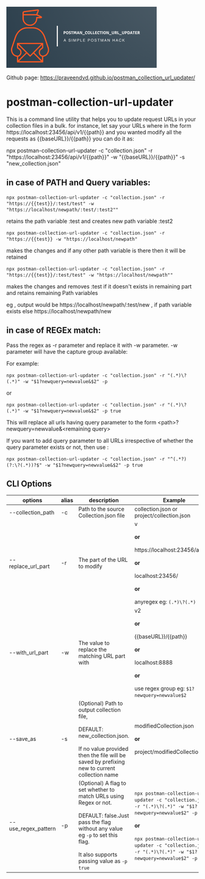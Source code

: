

![logo](https://github.com/praveendvd/postman_collection_url_updater/raw/master/logo/logo.png)

Github page: https://praveendvd.github.io/postman_collection_url_updater/

# postman-collection-url-updater

This is a command line utility that helps you to update request URLs in your collection files in a bulk. for instance, let say your URLs where in the form https://localhost:23456/api/v1/{{path}} and you wanted modify all the requests as {{baseURL}}/{{path}} you can do it as:

npx postman-collection-url-updater -c "collection.json" -r "https://localhost:23456/api/v1/{{path}}" -w "{{baseURL}}/{{path}}" -s "new_collection.json"

## in case of PATH and Query variables:

    npx postman-collection-url-updater -c "collection.json" -r "https://{{test}}/:test/test" -w "https://localhost/newpath/:test/:test2""

retains the path variable :test and creates new path variable :test2

    npx postman-collection-url-updater -c "collection.json" -r "https://{{test}} -w "https://localhost/newpath"

makes the changes and if any other path variable is there then it will be retained

    npx postman-collection-url-updater -c "collection.json" -r "https://{{test}}/:test/test" -w "https://localhost/newpath""

makes the changes and removes :test if it doesn't exists in remaining part and retains remaining Path variables

eg , output would be https://localhost/newpath/:test/new , if path variable exists else https://localhost/newpath/new

## in case of REGEx match:

Pass the regex as -r parameter and replace it with -w parameter. -w parameter will have the capture group available:

For example:

    npx postman-collection-url-updater -c "collection.json" -r "(.*)\?(.*)" -w "$1?newquery=newvalue&$2" -p 

or

    npx postman-collection-url-updater -c "collection.json" -r "(.*)\?(.*)" -w "$1?newquery=newvalue&$2" -p true

This will replace all urls having query parameter to the form  \<path\>?newquery=newvalue&\<remaining query>

If you want to add query parameter to all URLs irrespective of whether the query parameter exists or not, then use :

    npx postman-collection-url-updater -c "collection.json" -r "^(.*?)(?:\?(.*))?$" -w "$1?newquery=newvalue&$2" -p true


## CLI Options

  

| options | alias | description | Example |
|--|--|-- |--|
| --collection_path | -c | Path to the source Collection.json file | collection.json or project/collection.json|
| --replace_url_part| -r | The part of the URL to modify | v<br><br>**or**<br><br>https://localhost:23456/api/v1/<br><br>**or**<br><br>localhost:23456/<br><br>**or**<br><br>anyregex eg: `(.*)\?(.*)`|
| --with_url_part| -w| The value to replace the matching URL part with| v2 <br><br>**or**<br><br> {{baseURL}}/{{path}}<br><br>**or**<br><br>localhost:8888<br><br>**or**<br><br>use regex group eg: `$1?newquery=newvalue$2`|
| --save_as| -s | (Optional) Path to output collection file,<br><br>DEFAULT: new_collection.json.<br><br>If no value provided then the file will be saved by prefixing new to current collection name | modifiedCollection.json<br><br>**or**<br><br>project/modifiedCollection.json|
| --use_regex_pattern| -p | (Optional) A flag to set whether to match URLs using Regex or not. <br><br>DEFAULT: false.Just pass the flag without any value eg `-p` to set this flag. <br><br>It also supports passing value as `-p true` |`npx postman-collection-url-updater -c "collection.json" -r "(.*)\?(.*)" -w "$1?newquery=newvalue$2" -p` <br><br>**or**<br><br>`npx postman-collection-url-updater -c "collection.json" -r "(.*)\?(.*)" -w "$1?newquery=newvalue$2" -p true`|